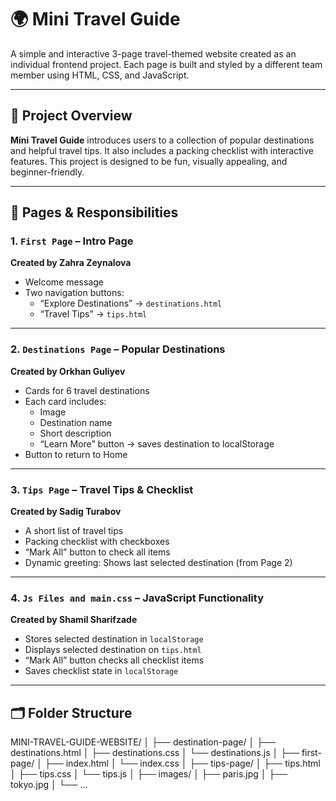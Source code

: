 # 🌍 Mini Travel Guide

A simple and interactive 3-page travel-themed website created as an individual frontend project. Each page is built and styled by a different team member using HTML, CSS, and JavaScript.

---

## 🚀 Project Overview

**Mini Travel Guide** introduces users to a collection of popular destinations and helpful travel tips. It also includes a packing checklist with interactive features. This project is designed to be fun, visually appealing, and beginner-friendly.

---

## 📄 Pages & Responsibilities

### 1. `First Page` – **Intro Page**  
**Created by Zahra Zeynalova**

- Welcome message  
- Two navigation buttons:
  - “Explore Destinations” → `destinations.html`
  - “Travel Tips” → `tips.html`

---

### 2. `Destinations Page` – **Popular Destinations**  
**Created by Orkhan Guliyev**

- Cards for 6 travel destinations  
- Each card includes:
  - Image
  - Destination name
  - Short description
  - “Learn More” button → saves destination to localStorage  
- Button to return to Home

---

### 3. `Tips Page` – **Travel Tips & Checklist**  
**Created by Sadig Turabov**

- A short list of travel tips  
- Packing checklist with checkboxes  
- “Mark All” button to check all items  
- Dynamic greeting: Shows last selected destination (from Page 2)

---

### 4. `Js Files and main.css` – **JavaScript Functionality**  
**Created by Shamil Sharifzade**

- Stores selected destination in `localStorage`  
- Displays selected destination on `tips.html`  
- “Mark All” button checks all checklist items  
- Saves checklist state in `localStorage`

---

## 🗂️ Folder Structure

MINI-TRAVEL-GUIDE-WEBSITE/
│
├── destination-page/
│   ├── destinations.html
│   ├── destinations.css
│   └── destinations.js
│
├── first-page/
│   ├── index.html
│   └── index.css
│
├── tips-page/
│   ├── tips.html
│   ├── tips.css
│   └── tips.js
│
├── images/
│   ├── paris.jpg
│   ├── tokyo.jpg
│   └── ...
